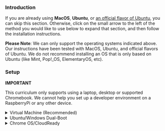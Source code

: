 ### Introduction

If you are already using **MacOS**, **Ubuntu**, or [an official flavor of Ubuntu](https://wiki.ubuntu.com/UbuntuFlavors), you can skip this section. Otherwise, click on the small arrow to the left of the method you would like to use below to expand that section, and then follow the installation instructions.

**Please Note**: We can only support the operating systems indicated above. Our instructions have been tested with MacOS, Ubuntu, and official flavors of Ubuntu. We do not recommend installing an OS that is only based on Ubuntu (like Mint, Pop!_OS, ElementaryOS, etc).

### Setup

**IMPORTANT**

This curriculum only supports using a laptop, desktop or supported Chromebook. We cannot help you set up a developer environment on a RaspberryPi or any other device.

<details markdown="block">
<summary class="dropDown-header">Virtual Machine (Recommended)
</summary>

Installing a Virtual Machine (VM) is the easiest and most reliable way to get started creating an environment for web development. A VM is an entire computer emulation that runs inside your current Operating System (OS), like Windows. The main drawback of a VM is that it can be slow because you’re essentially running two computers at the same time. We’ll do a few things to improve its performance.

### Step 1: Download VirtualBox and Xubuntu

Installing a VM is a simple process. This guide uses Oracle's VirtualBox program to create and run the VM. This program is open-source, free, and simple. What more can you ask for? Now, let's make sure we have everything downloaded and ready for installation.

**IMPORTANT**

Once you have completed these instructions, **you are expected to work entirely in the VM.** Maximize the window, add more virtual monitors if you have them, fire up the Internet Browser in the **Whisker Menu** <img src="https://cdn.statically.io/gh/TheOdinProject/curriculum/5d27ddb08c8cf3c553537deb6156a5c7f7aa1bac/foundations/installations/prerequisites/imgs/whisker_menu_icon.png" style="width:25px" title="The Whisker Menu Icon" alt="Whisker Menu Icon"> on the top left of the desktop. You should not be using anything outside of the VM while working on The Odin Project. If you feel like you have a good understanding after using the VM for a while, and or want to improve your experience, we recommend dual-booting Ubuntu, which there are instructions for below.

#### Step 1.1: Download VirtualBox

[Click here](https://www.virtualbox.org/wiki/Downloads "VirtualBox Downloads") and download VirtualBox for Windows hosts.

#### Step 1.2: Download Xubuntu

There are thousands of distributions of Linux out there, but Ubuntu is undoubtedly one of the most popular and user friendly. When installing Linux on a VM, we recommend [downloading Xubuntu 20.04](https://mirror.us.leaseweb.net/ubuntu-cdimage/xubuntu/releases/20.04/release/xubuntu-20.04.3-desktop-amd64.iso). Xubuntu uses the same base software as Ubuntu but has a desktop environment that requires fewer computer resources and is therefore ideal for virtual machines.

### Step 2: Install VirtualBox and set up Xubuntu

#### Step 2.1: Install VirtualBox

Installing VirtualBox is very straightforward. It doesn’t require much technical knowledge and is the same process as installing any other program on your Windows computer. Double clicking the downloaded VirtualBox file will start the installation process. During the installation, you’ll be presented with various options. Leave them in their default state unless you are certain about their behavior. As the software installs, the progress bar might appear to be stuck; just wait for it to finish.

#### Step 2.2: Prepare VirtualBox for Xubuntu

Now that you have VirtualBox installed, launch the program. Once open, you should see the start screen.

<img style="padding: 0em; width: auto" src="https://cdn.statically.io/gh/TheOdinProject/curriculum/5d27ddb08c8cf3c553537deb6156a5c7f7aa1bac/foundations/installations/prerequisites/imgs/00.png" alt="The VirtualBox start screen" title="A new start">

Click on the “New” button to create a virtual operating system. Give it a name of “Xubuntu”, leave the “Machine Folder” as is, set the “Type” to “Linux” and be sure “Version” is set to “Ubuntu (64-bit)”. Continue by pressing “Next”, and choose the following options in the next steps:

<img style="border-style: solid; border-width: thin; padding: 0em; width: auto" src="https://cdn.statically.io/gh/TheOdinProject/curriculum/5d27ddb08c8cf3c553537deb6156a5c7f7aa1bac/foundations/installations/prerequisites/imgs/01.png" alt="The VirtualBox Create Virtual Machine window" title="Xubuntu should make the Version be Ubuntu (64-bit) automatically">

1. Memory size: Use 2048 MB or more if possible. Ideally, you want this amount to be somewhere between 2048 (the recommended amount by Xubuntu) and half of your computer’s maximum memory. For example, if you have 8 GB (8192 MB respectively) of RAM, you could allocate up to 4096 MB (1024 MB to 1 GB) to your VM’s operating system. If you do not know how much RAM is available to you, please click [here](https://www.google.com/search?q=how+to+find+out+how+much+ram+you+have). If the VM runs a bit slow, try allocating more memory!<br/>**Note:** Difficulty converting your **G**iga**B**ytes into **M**ega**B**ytes? 1 GB of RAM is equal to 1024 MB. Therefore, you can say that **8 GB = 8 x 1024 = 8192 MB.**

   <img style="border-style: solid; border-width: thin; padding: 0em; width: auto" src="https://cdn.statically.io/gh/TheOdinProject/curriculum/5d27ddb08c8cf3c553537deb6156a5c7f7aa1bac/foundations/installations/prerequisites/imgs/02.png" alt="The VirtualBox RAM window" title="Please allow me to Google that for you">

2. Hard disk: Click **“Create a virtual hard disk now”.**

   <img style="border-style: solid; border-width: thin; padding: 0em; width: auto" src="https://cdn.statically.io/gh/TheOdinProject/curriculum/5d27ddb08c8cf3c553537deb6156a5c7f7aa1bac/foundations/installations/prerequisites/imgs/03.png" alt="The VirtualBox Create Hard Disk window 1" title="This is the default selection">

3. Hard disk file type: Choose the **VDI (VirtualBox disk image)** option.

   <img style="border-style: solid; border-width: thin; padding: 0em; width: auto" src="https://cdn.statically.io/gh/TheOdinProject/curriculum/5d27ddb08c8cf3c553537deb6156a5c7f7aa1bac/foundations/installations/prerequisites/imgs/04.png" alt="The VirtualBox Create Virtual Hard Disk window 2" title="This is also the default selection">

4. Storage on physical hard disk: **“Dynamically allocated”**.

   <img style="border-style: solid; border-width: thin; padding: 0em; width: auto" src="https://cdn.statically.io/gh/TheOdinProject/curriculum/5d27ddb08c8cf3c553537deb6156a5c7f7aa1bac/foundations/installations/prerequisites/imgs/05.png" alt="The VirtualBox Create Virtual Hard Disk window 3" title="Yet another default selection">

5. File location and size: We recommend **at least 20 GB** for the virtual hard disk.

   <img style="border-style: solid; border-width: thin; padding: 0em; width: auto" src="https://cdn.statically.io/gh/TheOdinProject/curriculum/5d27ddb08c8cf3c553537deb6156a5c7f7aa1bac/foundations/installations/prerequisites/imgs/07.png" alt="The VirtualBox Create Virtual Hard Disk window 4" title="You could make it 21 GB if you want">

After completing the last step, click the **“Create”** button. Your new virtual OS should now appear in the menu. With **Xubuntu** selected, click on the **"Settings"** button on the navigation bar, highlighted in red below.

<img style="padding: 0em; width: auto" src="https://cdn.statically.io/gh/TheOdinProject/curriculum/5d27ddb08c8cf3c553537deb6156a5c7f7aa1bac/foundations/installations/prerequisites/imgs/08.png" alt="The VirtualBox Home screen with Xubuntu" title="Or you can right-click Xubuntu and go to Settings">

 Click on the **“System”** tab and then the **“Processor”** tab. Increase the Processor(s) to 2. If this screen prevents you from increasing processors, you likely need to <a href="https://www.google.com/search?q=enable+virtualization+windows" target="_blank">enable virtualization in your computer’s BIOS/UEFI settings</a>. If you have a single core processor, you will not be able to change this setting.

<img style="padding: 0em; width: auto" src="https://cdn.statically.io/gh/TheOdinProject/curriculum/5d27ddb08c8cf3c553537deb6156a5c7f7aa1bac/foundations/installations/prerequisites/imgs/09.png" alt="The Xubuntu System Settings Processor window" title="Weirdly enough, some people still have single core processors">

If you have more than one monitor, you can create additional monitors by increasing the **"Monitor Count"** attribute in the **"Display"** tab. Please be sure to increase the **"Video Memory"** slider until it is in the green. **All other settings should remain default.**

<img style="padding: 0em; width: auto" src="https://cdn.statically.io/gh/TheOdinProject/curriculum/5d27ddb08c8cf3c553537deb6156a5c7f7aa1bac/foundations/installations/prerequisites/imgs/10.png" alt="The Xubuntu System Settings Display window" title="This feature works surprisingly well">

With all that complete, click **"OK"** to save the changes.

You cannot install Xubuntu without mounting the ISO you downloaded earlier. We will do that now. Click on the section labeled **[Optical Drive] Empty** to the right of the text labeled **IDE Secondary Master** under **Storage** at the main VirtualBox screen, while Xubuntu is selected. This will open up a dropdown menu, click **Choose/Create a disk image...**.

<img style="padding: 0em; width: auto" src="https://cdn.statically.io/gh/TheOdinProject/curriculum/5d27ddb08c8cf3c553537deb6156a5c7f7aa1bac/foundations/installations/prerequisites/imgs/12.png" alt="The VirtualBox Home Screen again" title="This is much easier now">

The next window that opens, click on the Blue Circle with the Green Plus labeled **Add**, and locate your Xubuntu ISO file you downloaded earlier. Choose the ISO and click open.

<img style="padding: 0em; width: auto" src="https://cdn.statically.io/gh/TheOdinProject/curriculum/5d27ddb08c8cf3c553537deb6156a5c7f7aa1bac/foundations/installations/prerequisites/imgs/13.png" alt="The Xubuntu - Optical Disk Selector screen" title="So much easier">

You should now see the ISO on the Disk Selector screen. Click it and hit the **Choose** button at the bottom.

<img style="padding: 0em; width: auto" src="https://cdn.statically.io/gh/TheOdinProject/curriculum/5d27ddb08c8cf3c553537deb6156a5c7f7aa1bac/foundations/installations/prerequisites/imgs/14.png" alt="The Xubuntu - Optical Disk Selector screen but with an ISO loaded" title="And it works">

You can now start the VM by right clicking on the icon in the menu and by clicking the large "Start" arrow at the top.

When the VM starts up, you'll be asked to install Xubuntu. All of the default options can be left alone, including the Installation type ("Erase disk and install Ubuntu"). It may sound dangerous, but the VM can only see the "Hard Drive" of the VM. This is the beauty of VMs: the ability to separate the physical space of your computer across many VMs. While installing, be sure to take note of the password and username you chose, we will need these later.

The rest of the installation is pretty straightforward, but if you have any questions, you can find Ubuntu's official installation guide for Ubuntu [here](https://tutorials.ubuntu.com/tutorial/tutorial-install-ubuntu-desktop#0).

When the installation is finished and asks you to **"Please remove the installation medium, then press ENTER"**, simply press ENTER. No need to remove anything.

### Step 3: Install and Enable Guest Additions

Your regular operating system (Windows in this case) is called the **Host**, and all other operating systems that run as VMs are called **Guests**. To make working in your Guest OS easier, you need to install Guest Additions. It adds useful functionality to the Guest OS, such as full-screen guest mode.

While your VM is running, do the following steps:

  1. Click the **Whisker Menu** <img src="https://cdn.statically.io/gh/TheOdinProject/curriculum/5d27ddb08c8cf3c553537deb6156a5c7f7aa1bac/foundations/installations/prerequisites/imgs/whisker_menu_icon.png" style="width:25px" title="The Whisker Menu Icon" alt="Whisker Menu Icon"> on the top left of the desktop.
  2. Type `Software Updater` in the text field that opens up and click on the item with the same name.
  3. Install all available updates. If there are no available updates, move on to Step 5.
  4. If the **Software Updater** is stuck waiting for an **unattended upgrade** to finish, reboot the VM and start again from Step 1.
  5. Open a terminal with `ctrl + alt + t` or opening the **Whisker Menu** and typing in **Terminal** (the shortcut is obviously faster).
  6. Copy and paste this into the terminal: `sudo apt install linux-headers-$(uname -r) build-essential dkms`. _(__note__: You cannot copy and paste between your guest OS and host OS (Windows), so when copying these commands you need to open this page in your VM through your `Web Browser` by pressing `Windows + w` (the Windows key should be between the left ctrl and alt keys) or opening the **Whisker Menu** and typing in **Web Browser**.)_
  7. Enter your password when it asks you to. _(__note__: Your password will not be visible in the terminal. This is a security feature to protect your password. Press `Enter` when done.)_
  8. If you get the following errors: **Unable to locate package build-essential** and **Unable to locate package dkms**, paste in the following: `sudo apt-get install build-essential` and enter your password. Otherwise, move on to Step 9.
  9. Type `Y` when it asks you to and let it finish installing. Close the terminal when it is finished.
  10. Click **Devices** on the VM toolbar -> **Insert Guest additions CD image** in the menu bar.
  11. Wait for the CD image to mount, it will show the CD on the desktop as solid, not transparent, and a window will show on the top right of the VM screen saying it was successfully mounted.
  12. If you see a File Manager window appear, then confirm the presence of a file named `VBoxLinuxAdditions.run` before proceeding to step 13. But if you do _not_ see a File Manager window appear, then navigate to the desktop by minimizing all opened windows, and then double-click on the CD icon on the VM desktop.
  13. In the new window that opens, right click on the white-space or any file/folder, and click **Open Terminal Here**.
  14. In the newly opened terminal window, paste `sudo ./VBoxLinuxAdditions.run` and hit enter.
  15. Once it finishes, close the terminal and the CD folder.
  16. Right-click CD on the VM desktop and click **Eject Volume**. It will not eject if the CD folder is open.
  17. Reboot your VM (which you can do by typing `reboot` and hitting enter in a terminal).
  18. You can now maximize the VM window, create additional displays, and use many other useful features. These options are available on the VM toolbar under **View** and **Device**.

  **NOTE**:

* If upon trying to start the VM you only get a black screen, close and "power off" the VM, click "Settings -> Display" and make sure "Enable 3D Acceleration" is UNCHECKED, and Video memory is set to AT LEAST 128mb.
* If you receive an error when trying to mount the Guest Additions CD image ("Unable to insert the virtual optical disk"), please reboot your host (Windows/OSX) operating system. Afterwards, ensure that there is no image file mounted in *both* Virtual Box as well as in the file system of the VM.
* If you encounter the error "VirtualBox-Error: Failed to open a session for the virtual machine..." you might have to turn on 'virtualization' in your host's BIOS settings. If you are using Windows as your host OS you can follow these [instructions](https://2nwiki.2n.cz/pages/viewpage.action?pageId=75202968), otherwise just google how to turn it on for your specific OS.
* Are you using a touchscreen? [Click here](https://www.youtube.com/watch?v=hW-iyHHoDy4) to watch a video on how to enable touchscreen controls for VirtualBox.

### Step 4: Understand Your New VM

Here are some tips to help you get started in a virtual environment:

* All your work should happen in the VM. You will install everything you need for coding, including your text editor, Ruby, and Rails inside the VM. The Xubuntu installation inside of your VM also comes with a web browser pre-installed.

* To install software on your VM, you will follow the Ubuntu installation instructions from inside the Xubuntu VM.

* To take a screenshot (which you might need when asking for help on our Discord), you can either press the Host Key (Right Ctrl) + E or click "View -> Take Screenshot" for a full screenshot, or you can click the "Whisker Menu" and type in "Screenshot", in which you can choose to take a screenshot of your entire screen, the current window you are on or to select a certain area to capture.

* All of the development that you'll do related to TOP will be done in the VM.

* We recommend going full screen (View > Full-screen Mode) and forgetting about your host OS (Windows). For best performance, close all programs inside of your host OS when running your VM.

* If you added additional monitors in the "Display" tab of your VM settings, with the VM running, clicking "View" -> "Virtual Screen 2" -> "Enable". You can run fullscreen with multiple monitors, but it may ask for more "Video Memory", which you should have increased when adding more monitors. Upon exiting fullscreen, your secondary display may close. You can reopen it with these instructions.

### Step 5: Safely shutting down your VM

You don't pull the plug on your everyday use computer, right? Why would you do the same to your virtual computer? When you click the X button and just close out your VM, you might as well say goodbye to your files. In this section, you'll understand three ways you can shut off your VM.

#### Option 1 - Shutting down from inside the VM with UI

Clicking on the **Whisker Menu** <img src="https://cdn.statically.io/gh/TheOdinProject/curriculum/5d27ddb08c8cf3c553537deb6156a5c7f7aa1bac/foundations/installations/prerequisites/imgs/whisker_menu_icon.png" style="width:25px" title="The Whisker Menu Icon" alt="Whisker Menu Icon"> and clicking the power icon will give you several options on how to modify your session, including Shutting Down.

<img style="width: auto" src="https://cdn.statically.io/gh/TheOdinProject/curriculum/9ec5047b3ffdbd4ef4ecc609fb4f52f9b188830f/foundations/installations/prerequisites/imgs/VM_01.png" title="Power Icon" alt="Power Icon">
<br/>
<img style="width: auto" src="https://cdn.statically.io/gh/TheOdinProject/curriculum/9ec5047b3ffdbd4ef4ecc609fb4f52f9b188830f/foundations/installations/prerequisites/imgs/VM_02.png" title="User Session Popup" alt="User Session Popup">

#### Option 2 - Shutting down from inside the VM with the Terminal

Simply enough, typing `poweroff` will do in this case. Your system will immediately shutdown.

#### Option 3 - Shutting down from outside the VM

The last way to accomplish this goal of safely shutting down is by using the VM interface. Clicking on the File tab and hitting the close button (which also has a Power Icon) will bring up a popup titled "Close Virtual Machine". This popup asks if you want to "Save the machine state", "Send the shutdown signal", or "Power off the machine".

<img style="width: auto" src="https://cdn.statically.io/gh/TheOdinProject/curriculum/9ec5047b3ffdbd4ef4ecc609fb4f52f9b188830f/foundations/installations/prerequisites/imgs/VM_03.png" title="VM File Menu" alt="VM File Menu">
<br/>
<img style="width: auto" src="https://cdn.statically.io/gh/TheOdinProject/curriculum/9ec5047b3ffdbd4ef4ecc609fb4f52f9b188830f/foundations/installations/prerequisites/imgs/VM_04.png" title="Close Virtual Machine Menu" alt="Close Virtual Machine Menu">

To be safe, click the "Send the shutdown signal" radio and hit OK. This will safely power down your VM and your files will not get corrupted.

</details>

<details markdown="block">
<summary class="dropDown-header">Ubuntu/Windows Dual-Boot
</summary>

**Read this entire section before starting**

Dual-booting provides two operating systems on your computer that you can switch between with a simple reboot. One OS will not modify the other unless you explicitly tell it to do so. Before you continue, be sure to back up any important data and to have a way to ask for help. If you get lost, scared, or stuck, we're here to help in the [Odin Tech Support chat room](https://discordapp.com/channels/505093832157691914/514204667245363200). Come say "Hi"!

### Step 1: Download Ubuntu

First, you need to download the version of Ubuntu you want to install on your computer. Ubuntu comes in different versions ("flavors"), but we suggest the standard desktop [Ubuntu](https://releases.ubuntu.com/20.04/). If you're using an older computer, we recommend [Xubuntu](https://xubuntu.org/release/20-04/). Be sure to download the 64-bit version of [Ubuntu](https://releases.ubuntu.com/20.04/) or [Xubuntu](https://xubuntu.org/release/20-04/).

### Step 2: Create a Bootable Flash Drive

Next, follow [this guide](https://itsfoss.com/create-live-usb-of-ubuntu-in-windows/) to create a bootable flash drive so that you can install Ubuntu on your hard drive. If you don't have a flash drive, you can also use a CD or DVD.

Note: You can use this method to try out [different flavors of Ubuntu](https://www.ubuntu.com/download/flavours) if you'd like. These images allow you to try out different flavors without committing to an installation. Be aware that running the OS from a flash drive will cause the OS to be slow and can decrease the life of your flash drive.

### Step 3: Install Ubuntu

#### Step 3.1: Boot from the Flash Drive

First, you need to boot Ubuntu from your flash drive. The exact steps may vary, but in general, you will need to do the following:

* Insert the flash drive into the computer.
* Reboot the computer.
* Select the flash drive as the bootable device instead of the hard drive.

For example, on a Dell computer, you would need to plug in the flash drive, reboot the computer, and press the F12 key while the computer is first booting up to bring up the boot menu. From there, you can select to boot from the flash drive. Your computer may not be exactly the same, but Google can help you figure it out.

#### Step 3.2: Install Ubuntu

If you would like to test out the version of Ubuntu on the flash drive, click 'Try me'. When you have found a flavor of Ubuntu you like, click 'Install' and continue to the next step.

Installing Ubuntu is where the real changes start happening on your computer. The default settings are mostly perfect, but be sure to **"Install Ubuntu alongside Windows"** and change the allocated disk space allowed for Ubuntu to 30 GB (or more if you can).

For step-by-step instructions, please follow this [installation guide](https://tutorials.ubuntu.com/tutorial/tutorial-install-ubuntu-desktop#0) from the creators of Ubuntu.

</details>

<details markdown="block">
<summary class="dropDown-header">Chrome OS/CloudReady
</summary>

With the recent addition of Linux (Beta), the Chrome OS platform has been opened up to the ability to install native Linux applications. If you wish to use your Chromebook to complete The Odin Project, you will need to ensure you meet a couple requirements:

1. You have a [supported Chromebook](https://www.chromium.org/chromium-os/chrome-os-systems-supporting-linux)
2. You can install [Linux (Beta)](https://support.google.com/chromebook/answer/9145439?hl=en)

Once you have successfully met both of these requirements, you should be able to follow along with the Linux instructions throughout the entire curriculum.

**Note for CloudReady users**

Currently there is a bug preventing CloudReady v83.4 from successfully installing Linux (Beta). This was resolved in version 85.2.

</details>
